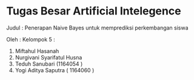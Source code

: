 # Tugas Besar Artificial Intelegence

Judul :
Penerapan Naive Bayes untuk memprediksi perkembangan siswa

Oleh :
Kelompok 5 :
1. Miftahul Hasanah
2. Nurgivani Syarifatul Husna
3. Teduh Sanubari (1164054 )
4. Yogi Aditya Saputra ( 1164060 )
